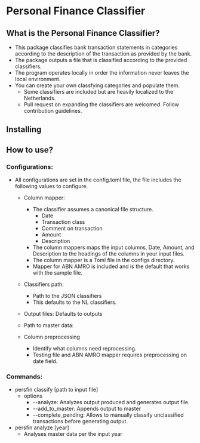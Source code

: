 # Personal Finance Classifier 
## What is the Personal Finance Classifier?
- This package classifies bank transaction statements in categories according to the description of the transaction as provided by the bank.
- The package outputs a file that is classified according to the provided classifiers.
- The program operates locally in order the information never leaves the local environment.
- You can create your own classfying categories and populate them. 
    - Some classifiers are included but are heavily localized to the Netherlands.
    - Pull request on expanding the classifiers are welcomed. Follow contribution guidelines.
## Installing
## How to use?
### Configurations:
- All configurations are set in the config.toml file, the file includes the following values to configure.
    - Column mapper: 
        - The classifier assumes a canonical file structure. 
            - Date
            - Transaction class
            - Comment on transaction
            - Amount 
            - Description
        -  The column mappers maps the input columns, Date, Amount, and Description to the headings of the columns in your input files.
        - The column mapper is a Toml file in the configs directory.
        - Mapper for ABN AMRO is included and is the default that works with the sample file. 
    - Classifiers path:
        - Path to the JSON classifiers
        - This defaults to the NL classifiers.
    - Output files:
        Defaults to outputs
    - Path to master data:

    - Column preprocessing
        - Identify what columns need reprocessing. 
        - Testing file and ABN AMRO mapper requires preprocessing on date field.
### Commands:
- persfin classify [path to input file]
    - options
        - --analyze: Analyzes output produced and generates output file.
        - --add_to_master: Appends output to master
        - --complete_pending: Allows to manually classify unclassified transactions before generating output.
- persfin analyze [year] 
    - Analyses master data per the input year


